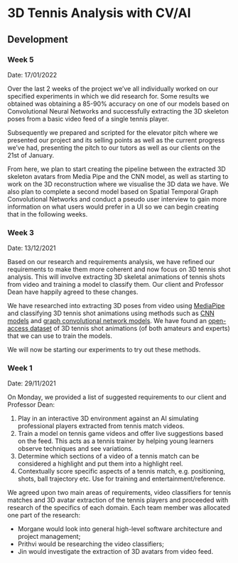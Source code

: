 # 3D Tennis Analysis with CV/AI

## Development
### Week 5
Date: 17/01/2022

Over the last 2 weeks of the project we’ve all individually worked on our specified experiments in which we did research for. Some results we obtained was obtaining a 85-90% accuracy on one of our models based on Convolutional Neural Networks and successfully extracting the 3D skeleton poses from a basic video feed of a single tennis player.

Subsequently we prepared and scripted for the elevator pitch where we presented our project and its selling points as well as the current progress we’ve had, presenting the pitch to our tutors as well as our clients on the 21st of January.

From here, we plan to start creating the pipeline between the extracted 3D skeleton avatars from Media Pipe and the CNN model, as well as starting to work on the 3D reconstruction where we visualise the 3D data we have. We also plan to complete a second model based on Spatial Temporal Graph Convolutional Networks and conduct a pseudo user interview to gain more information on what users would prefer in a UI so we can begin creating that in the following weeks.

### Week 3
Date: 13/12/2021

Based on our research and requirements analysis, we have refined our requirements to make them more coherent and now focus on 3D tennis shot analysis. This will involve extracting 3D skeletal animations of tennis shots from video and training a model to classify them. Our client and Professor Dean have happily agreed to these changes.

We have researched into extracting 3D poses from video using [MediaPipe](https://google.github.io/mediapipe/) and classifying 3D tennis shot animations using methods such as [CNN models](https://arxiv.org/abs/1704.07595) and [graph convolutional network models](https://www.ncbi.nlm.nih.gov/pmc/articles/PMC7662764/). We have found an [open-access dataset](http://thetis.image.ece.ntua.gr/) of 3D tennis shot animations (of both amateurs and experts) that we can use to train the models.

We will now be starting our experiments to try out these methods.

### Week 1
Date: 29/11/2021

On Monday, we provided a list of suggested requirements to our client and Professor Dean:
1. Play in an interactive 3D environment against an AI simulating professional players extracted from tennis match videos.
2. Train a model on tennis game videos and offer live suggestions based on the feed. This acts as a tennis trainer by helping young learners observe techniques and see variations.
3. Determine which sections of a video of a tennis match can be considered a highlight and put them into a highlight reel.
4. Contextually score specific aspects of a tennis match, e.g. positioning, shots, ball trajectory etc. Use for training and entertainment/reference. 

 We agreed upon two main areas of requirements, video classifiers for tennis matches and 3D avatar extraction of the tennis players and proceeded with research of the specifics of each domain. Each team member was allocated one part of the research:
 - Morgane would look into general high-level software architecture and project management;
 - Prithvi would be researching the video classifiers;
 - Jin would investigate the extraction of 3D avatars from video feed.
